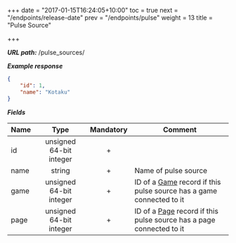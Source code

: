 +++
date = "2017-01-15T16:24:05+10:00"
toc = true
next = "/endpoints/release-date"
prev = "/endpoints/pulse"
weight = 13
title = "Pulse Source"

+++

***URL path:*** /pulse_sources/

***Example response***

```json
{
    "id": 1,
    "name": "Kotaku"
}
```

***Fields***

| Name         | Type                    | Mandatory | Comment |
| ------------ |:-----------------------:|:---------:| ------- |
| id           | unsigned 64-bit integer |     +     ||
| name     | string                 |     +     | Name of pulse source |
| game        | unsigned 64-bit integer                  |     +     | ID of a [Game](../game) record if this pulse source has a game connected to it |
| page      | unsigned 64-bit integer       |     +     | ID of a [Page](../page) record if this pulse source has a page connected to it  |


